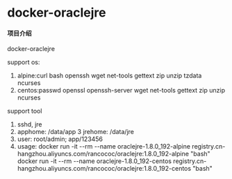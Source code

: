 # docker-oraclejre

#### 项目介绍
docker-oraclejre

support os:
1. alpine:curl bash openssh wget net-tools gettext zip unzip tzdata ncurses
2. centos:passwd openssl openssh-server wget net-tools gettext zip unzip ncurses

support tool
1. sshd, jre
2. apphome: /data/app
3  jrehome: /data/jre
4. user: root/admin; app/123456
5. usage:
docker run -it --rm --name oraclejre-1.8.0_192-alpine registry.cn-hangzhou.aliyuncs.com/rancococ/oraclejre:1.8.0_192-alpine "bash"
docker run -it --rm --name oraclejre-1.8.0_192-centos registry.cn-hangzhou.aliyuncs.com/rancococ/oraclejre:1.8.0_192-centos "bash"
